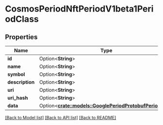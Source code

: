 # CosmosPeriodNftPeriodV1beta1PeriodClass

## Properties

Name | Type | Description | Notes
------------ | ------------- | ------------- | -------------
**id** | Option<**String**> |  | [optional]
**name** | Option<**String**> |  | [optional]
**symbol** | Option<**String**> |  | [optional]
**description** | Option<**String**> |  | [optional]
**uri** | Option<**String**> |  | [optional]
**uri_hash** | Option<**String**> |  | [optional]
**data** | Option<[**crate::models::GooglePeriodProtobufPeriodAny**](google.protobuf.Any.md)> |  | [optional]

[[Back to Model list]](../README.md#documentation-for-models) [[Back to API list]](../README.md#documentation-for-api-endpoints) [[Back to README]](../README.md)


